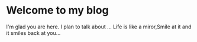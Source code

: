 # Welcome to my blog

I'm glad you are here. I plan to talk about ...
Life is like a miror,Smile at it and it smiles back at you...
